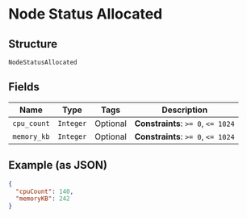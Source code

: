 
# Node Status Allocated

## Structure

`NodeStatusAllocated`

## Fields

| Name | Type | Tags | Description |
|  --- | --- | --- | --- |
| `cpu_count` | `Integer` | Optional | **Constraints**: `>= 0`, `<= 1024` |
| `memory_kb` | `Integer` | Optional | **Constraints**: `>= 0`, `<= 1024` |

## Example (as JSON)

```json
{
  "cpuCount": 140,
  "memoryKB": 242
}
```

